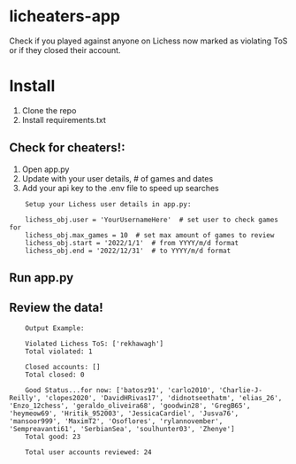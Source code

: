 # licheaters-app

Check if you played against anyone on Lichess now marked as violating ToS or if they closed their account. 

# Install
1. Clone the repo
2. Install requirements.txt  


## Check for cheaters!:
1. Open app.py
2. Update with your user details, # of games and dates
3. Add your api key to the .env file to speed up searches

```
    Setup your Lichess user details in app.py:
    
    lichess_obj.user = 'YourUsernameHere'  # set user to check games for
    lichess_obj.max_games = 10  # set max amount of games to review
    lichess_obj.start = '2022/1/1'  # from YYYY/m/d format
    lichess_obj.end = '2022/12/31'  # to YYYY/m/d format 
```

## Run app.py
    
## Review the data!    
    
    
```
    Output Example:
    
    Violated Lichess ToS: ['rekhawagh']
    Total violated: 1 

    Closed accounts: [] 
    Total closed: 0 

    Good Status...for now: ['batosz91', 'carlo2010', 'Charlie-J-Reilly', 'clopes2020', 'DavidHRivas17', 'didnotseethatm', 'elias_26', 'Enzo_12chess', 'geraldo_oliveira68', 'goodwin28', 'GregB65', 'heymeow69', 'Hritik_952003', 'JessicaCardiel', 'Jusva76', 'mansoor999', 'MaximT2', 'Osoflores', 'rylannovember', 'Sempreavanti61', 'SerbianSea', 'soulhunter03', 'Zhenye'] 
    Total good: 23

    Total user accounts reviewed: 24
```
    
